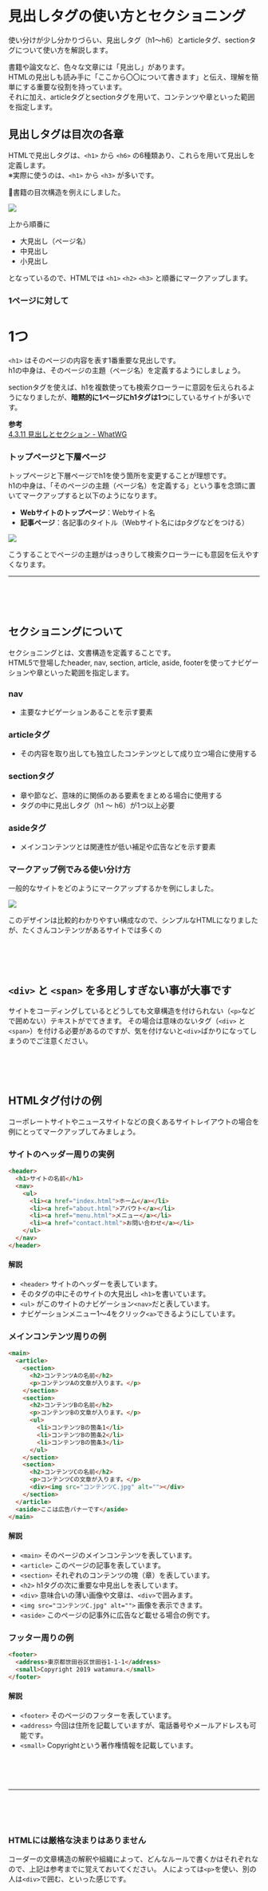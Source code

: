 # 見出しタグの使い方とセクショニング

使い分けが少し分かりづらい、見出しタグ（h1〜h6）とarticleタグ、sectionタグについて使い方を解説します。  
  
書籍や論文など、色々な文章には「見出し」があります。  
HTMLの見出しも読み手に「ここから〇〇について書きます」と伝え、理解を簡単にする重要な役割を持っています。  
それに加え、articleタグとsectionタグを用いて、コンテンツや章といった範囲を指定します。  


## 見出しタグは目次の各章

HTMLで見出しタグは、```<h1>``` から ```<h6>``` の6種類あり、これらを用いて見出しを定義します。  
※実際に使うのは、```<h1>``` から ```<h3>``` が多いです。  
  
書籍の目次構造を例えにしました。  

![](/lesson-html/assets/images/lesson-html-head1.png)

上から順番に  

- 大見出し（ページ名）
- 中見出し
- 小見出し

となっているので、HTMLでは ```<h1>``` ```<h2>``` ```<h3>``` と順番にマークアップします。

### 1ページに対して<h1> 1つ

```<h1>``` はそのページの内容を表す1番重要な見出しです。  
h1の中身は、そのページの主題（ページ名）を定義するようにしましょう。  

sectionタグを使えば、h1を複数使っても検索クローラーに意図を伝えられるようになりましたが、**暗黙的に1ページにh1タグは1つ**にしているサイトが多いです。

**参考**  
[4.3.11 見出しとセクション - WhatWG](https://momdo.github.io/html/sections.html#headings-and-sections)

### トップページと下層ページ

トップページと下層ページでh1を使う箇所を変更することが理想です。  
h1の中身は、「そのページの主題（ページ名）を定義する」という事を念頭に置いてマークアップすると以下のようになります。

- **Webサイトのトップページ**：Webサイト名
- **記事ページ**：各記事のタイトル（Webサイト名にはpタグなどをつける）


![](/lesson-html/assets/images/lesson-html-head2.png)

こうすることでページの主題がはっきりして検索クローラーにも意図を伝えやすくなります。

---

<br><br><br>

## セクショニングについて

セクショニングとは、文書構造を定義することです。  
HTML5で登場したheader, nav, section, article, aside, footerを使ってナビゲーションや章といった範囲を指定します。

### nav

- 主要なナビゲーションあることを示す要素

### articleタグ

- その内容を取り出しても独立したコンテンツとして成り立つ場合に使用する

### sectionタグ

- 章や節など、意味的に関係のある要素をまとめる場合に使用する
- タグの中に見出しタグ（h1 〜 h6）が1つ以上必要

### asideタグ

- メインコンテンツとは関連性が低い補足や広告などを示す要素

### マークアップ例でみる使い分け方

一般的なサイトをどのようにマークアップするかを例にしました。

![](/lesson-html/assets/images/lesson-html-head3.png)

このデザインは比較的わかりやすい構成なので、シンプルなHTMLになりましたが、たくさんコンテンツがあるサイトでは多くの

<br><br><br>

## ```<div>``` と ```<span>``` を多用しすぎない事が大事です
サイトをコーディングしているとどうしても文章構造を付けられない（```<p>```などで囲めない）テキストがでてきます。
その場合は意味のないタグ（```<div>``` と ```<span>```）を付ける必要があるのですが、気を付けないと```<div>```ばかりになってしまうのでご注意ください。

<br><br><br>

## HTMLタグ付けの例

コーポレートサイトやニュースサイトなどの良くあるサイトレイアウトの場合を例にとってマークアップしてみましょう。

### サイトのヘッダー周りの実例
```html
<header>
  <h1>サイトの名前</h1>
  <nav>
    <ul>
      <li><a href="index.html">ホーム</a></li>
      <li><a href="about.html">アバウト</a></li>
      <li><a href="menu.html">メニュー</a></li>
      <li><a href="contact.html">お問い合わせ</a></li>
    </ul>
  </nav>
</header>
```

#### 解説
* ```<header>``` サイトのヘッダーを表しています。
* そのタグの中にそのサイトの大見出し ```<h1>```を書いています。
* ```<ul>``` がこのサイトのナビゲーション```<nav>```だと表しています。
* ナビゲーションメニュー1〜4をクリック```<a>```できるようにしています。



### メインコンテンツ周りの例
```html
<main>
  <article>
    <section>
      <h2>コンテンツAの名前</h2>
      <p>コンテンツAの文章が入ります。</p>
    </section>
    <section>
      <h2>コンテンツBの名前</h2>
      <p>コンテンツBの文章が入ります。</p>
      <ul>
        <li>コンテンツBの箇条1</li>
        <li>コンテンツBの箇条2</li>
        <li>コンテンツBの箇条3</li>
      </ul>
    </section>
    <section>
      <h2>コンテンツCの名前</h2>
      <p>コンテンツCの文章が入ります。</p>
      <div><img src="コンテンツC.jpg" alt=""></div>
    </section>
  </article>
  <aside>ここは広告バナーです</aside>
</main>
```

#### 解説
* ```<main>``` そのページのメインコンテンツを表しています。
* ```<article>``` このページの記事を表しています。
* ```<section>``` それぞれのコンテンツの塊（章）を表しています。
* ```<h2>``` h1タグの次に重要な中見出しを表しています。
* ```<div>``` 意味合いの薄い画像や文章は、```<div>```で囲みます。
* ```<img src="コンテンツC.jpg" alt="">``` 画像を表示できます。
* ```<aside>``` このページの記事外に広告など載せる場合の例です。


### フッター周りの例
```html
<footer>
  <address>東京都世田谷区世田谷1-1-1</address>
  <small>Copyright 2019 watamura.</small>
</footer>
```
#### 解説
* ```<footer>``` そのページのフッターを表しています。
* ```<address>``` 今回は住所を記載していますが、電話番号やメールアドレスも可能です。
* ```<small>``` Copyrightという著作権情報を記載しています。

<br><br><br>

---

<br><br><br>

### HTMLには厳格な決まりはありません
コーダーの文章構造の解釈や組織によって、どんなルールで書くかはそれぞれなので、上記は参考までに覚えておいてください。
人によっては```<p>```を使い、別の人は```<div>```で囲む、といった感じです。

